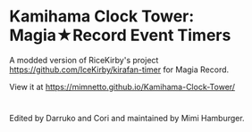 # Kamihama Clock Tower: Magia★Record Event Timers 
A modded version of RiceKirby's project https://github.com/IceKirby/kirafan-timer for Magia Record. 

View it at https://mimnetto.github.io/Kamihama-Clock-Tower/

#
Edited by Darruko and Cori and maintained by Mimi Hamburger.
